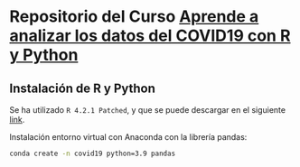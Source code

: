 # Repositorio del Curso [Aprende a analizar los datos del COVID19 con R y Python](https://cursos.frogamesformacion.com/courses/covid-19/)

## Instalación de R y Python

Se ha utilizado `R 4.2.1 Patched`, y que se puede descargar en el siguiente [link](https://cran.r-project.org/bin/windows/base/R-4.2.1patched-win.exe).

Instalación entorno virtual con Anaconda con la librería pandas:

```bash
conda create -n covid19 python=3.9 pandas
```
